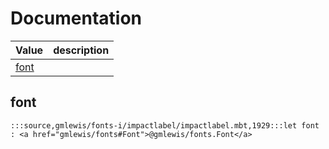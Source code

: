 # Documentation
|Value|description|
|---|---|
|[font](#font)||

## font

```moonbit
:::source,gmlewis/fonts-i/impactlabel/impactlabel.mbt,1929:::let font : <a href="gmlewis/fonts#Font">@gmlewis/fonts.Font</a>
```

